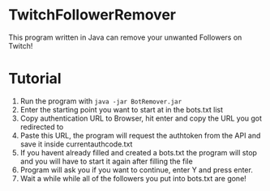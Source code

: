 # TwitchFollowerRemover
This program written in Java can remove your unwanted Followers on Twitch!

# Tutorial
1. Run the program with ```java -jar BotRemover.jar```
2. Enter the starting point you want to start at in the bots.txt list
3. Copy authentication URL to Browser, hit enter and copy the URL you got redirected to
4. Paste this URL, the program will request the authtoken from the API and save it inside currentauthcode.txt
5. If you havent already filled and created a bots.txt the program will stop and you will have to start it again after filling the file
6. Program will ask you if you want to continue, enter Y and press enter.
7. Wait a while while all of the followers you put into bots.txt are gone!

